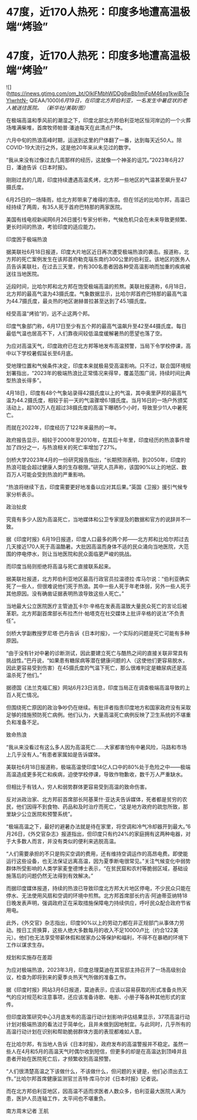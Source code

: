 # 47度，近170人热死：印度多地遭高温极端“烤验”

# 47度，近170人热死：印度多地遭高温极端“烤验”

![](https://inews.gtimg.com/om_bt/OIklFMbhWDDg8wBb1mjFpM46xg1kwiBiTeYlwrhtN-
QIEAA/1000)_6月19日，在印度北方邦伯利亚，一名发生中暑症状的老人被送往医院。 （新华社/美联/图）_

在极端高温和季风前的潮湿之下，印度北部北方邦伯利亚地区恒河岸边的一个火葬场堆满柴堆，首席牧师帕普·潘迪每天在此清点尸体。

六月中旬的热浪高峰时期，运送到这里的尸体翻了一番，达到每天近50人。除COVID-19大流行之外，这是他20年来从未见过的数字。

“我从来没有过像过去几周那样的经历，这就像一个神圣的诅咒。”2023年6月27日，潘迪告诉《日本时报》。

刚刚过去的几周，印度持续遭遇高温炙烤，北方邦一些地区的气温甚至飙升至47摄氏度。

6月25日的一场降雨，给北方邦带来了难得的清凉。但在邻近的比哈尔邦，高温已经持续了两周，有35人死于首府巴特那的两家医院。

美国有线电视新闻网6月26日援引专家分析称，气候危机只会在未来导致更频繁、更长时间的热浪，考验印度的适应能力。

印度困于极端热浪

据美联社6月18日报道，印度大片地区近日再次遭受极端热浪的袭击。报道称，北方邦的死亡案例发生在该邦首府勒克瑙东南约300公里的伯利亚。该地区的医务人员告诉美联社，在过去三天里，约有300名患者因各种受高温影响而加重的疾病被送往当地医院。

近段时间，比哈尔邦和北方邦在饱受极端高温的煎熬。美联社报道称，6月18日，北方邦的最高气温为43摄氏度。气象数据显示，比哈尔邦首府巴特那的最高气温为44.7摄氏度，最炎热的地区谢赫普拉甚至达到了45.1摄氏度。

经受高温“烤验”的，远不止这两个邦。

印度气象部门称，6月17日至少有五个邦的最高气温飙升至42至44摄氏度。每日最低气温也居高不下，人们靠夜间较低温度缓解暑热的愿望也落了空。

为应对高温天气，印度政府已在北方邦等地发布高温预警，当局下令学校停课，高中以下学校暑假延长至6月底。

受地理位置和气候条件决定，印度本来就极易受高温影响。只不过，联合国环境规划署指出，“2023年的极端热浪比正常情况来得早，覆盖范围广阔，持续时间比典型热浪长得多”。

4月18日，印度有48个气象站录得42摄氏度以上的气温，其中奥里萨邦的最高气温为44.2摄氏度，相较于前一天的气温骤增6.1摄氏度。当月16日的一场户外颁奖活动上，超100万人在超过38摄氏度的高温下曝晒5个小时，导致至少11人中暑死亡。

而就在2022年，印度经历了122年来最热的一年。

政府报告显示，相较于2000年至2010年，在其后十年里，印度经历的热浪事件增加了四分之一，与热浪相关的死亡率增加了27%。

剑桥大学2023年4月的一份研究报告指出，“长期预测表明，到2050年，印度的热浪可能会超过健康人类的生存极限。”研究人员声称，该国90%以上的地区、数百万人可能会受到热浪的严重影响。

“热浪将继续下去，印度需要更好地准备以应对其后果。”英国《卫报》援引气候专家分析表示。

政治扯皮

究竟有多少人因为高温死亡，当地媒体和公卫专家提及的数据和官方的说辞并不一致。

据《印度时报》6月19日报道，印度人口最多的两个邦——北方邦和比哈尔邦过去几天接近170人死于高温酷暑。大批因高温而身体不适的民众涌向当地医院，大范围的停电停水，则让当地医院和民众面临更严峻的挑战。

而印度当局则拒绝将高温与死亡直接联系起来。

据美联社报道，北方邦伯利亚地区最高行政官员拉温德拉·库马尔说：“伯利亚确实死了一些人，但很难说他们死于热浪。其中一些人死于年老体弱，另外一些人死于其他原因。没有确凿证据表明热浪导致这些人死亡。”

当地最大公立医院医疗主管迪瓦卡尔·辛格在发表高温致大量民众死亡的言论后被革职。北方邦副首席部长布拉杰什·帕塔克在社交媒体上批评辛格的说法“不负责任”。

剑桥大学副教授罗尼塔·巴丹告诉《日本时报》，一个实际的问题是死亡可能有多种原因。

“由于没有针对中暑的诊断测试，因此要建立死亡与酷热之间的直接关联非常具有挑战性。”巴丹说，“如果患有糖尿病等潜在健康问题的人（这使他们更容易脱水，因此更容易受到伤害）在45摄氏度的气温下死亡，那么很难判定是糖尿病还是高温杀死了他们。”

据德国《法兰克福汇报》网站6月23日消息，印度当局正在调查极端高温导致的上百人死亡情况。

但围绕死亡原因的政治争吵仍在继续。有批评者指责印度地方和国家政府没有采取足够的措施预防死亡病例。他们认为，大量高温死亡病例反映了卫生系统的不堪重负和准备不足。

致命热浪

“我从来没看过有这么多人因为高温死亡……大家都害怕有中暑风险，马路和市场上几乎没有人。”有患者家属如是告诉媒体。

美联社6月18日报道称，极端高温使印度14亿人口中的80%处于危险之中——极端高温造成更多死亡和疾病，迫使学校停课，导致作物歉收，数千万人严重缺水。

但相比于有钱人，穷人和弱势群体更容易受到高温的致命伤害。

反对派政治家、北方邦前首席部长阿基莱什·亚达夫告诉媒体，死者都是贫穷的农民，他们因得不到食物、药品和及时治疗而死亡，“这是地方政府的疏忽所致，那里缺少公立医院和预警系统”。

“极端高温之下，最好的避暑办法就是待在家里，将空调和冷气冷却器开到最大。”6月26日，《外交官杂志》报道指出，但印度只有约24%的家庭拥有这两种电器，对于大多数人而言，并没有类似的便利来逃脱高温。

“人们需要承担的不只是购买空调的费用，还有维持空调运作的高昂电费。即使能运行这些设备，也无法保证远离高温，因为夏季断电很常见。”关注气候变化中弱势群体所受影响的人类学家麦奎德博士表示，“在贫民窟和农村等脆弱区域，基础设施落后的问题仍然无法得到有效解决。”

而据印度媒体报道，持续的热浪已导致印度北方邦大片地区停电，不少民众只能在停水、无法使用风扇和空调的环境中煎熬。北方邦首席部长约吉·阿迪蒂亚纳特18日晚发表声明，强调政府正在采取措施保障电力持续供应，呼吁民众配合政府节省用电。

此外，《外交官》杂志指出，印度90%以上的劳动力都在非正规部门从事体力劳动。按日工资换算，这些人绝大多数每月的收入不足10000卢比（约合122美元）。他们也无法享受带薪休假和居家办公等保护和福利，不得不在暴晒的环境下工作以谋求生存。

规划和实施存在差距

为应对极端热浪，2023年3月，印度总理莫迪在其官邸主持召开了一场高级别会议，检查为即将到来的夏季炎热天气所做的准备工作。

据《印度时报》网站3月6日报道，莫迪表示，应该以容易获取的形式准备炎热天气的应对规范和注意事项，还应该准备诗歌、电影、小册子等各种其他形式的宣传。

但印度政策研究中心3月底发布的高温行动计划影响评估结果显示，37项高温行动计划对极端热浪的看法过于简单化，且并未做到因地制宜。与此同时，几乎所有的高温行动计划在识别和帮助脆弱群体方面的表现都难如人意。

在比哈尔邦，有当地人告诉《日本时报》，政府发布的高温警报并不稳定。虽然一些人在4月和5月的高温天气时偶尔收到短信，但更多的却是在高温达到顶峰并且患者开始在医院死亡后，才频繁收到高温预警。

“人们很清楚高温之下该做什么，不该做什么，但问题的关键是，他们必须出去工作。”比哈尔邦首席健康监测官兰吉特·库马尔对《日本时报》记者说。

而在北方邦伯利亚地区，因高温不适而求医者人数众多，伯利亚最大医院人满为患，医护人员连轴工作，太平间也不堪重负。

南方周末记者 王航

